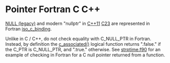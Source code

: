 # Pointer Fortran C C++

[NULL (legacy)](https://en.cppreference.com/w/c/types/NULL)
and modern "nullptr" in
[C++11](https://en.cppreference.com/w/cpp/language/nullptr)
[C23](https://en.cppreference.com/w/c/language/nullptr)
are represented in Fortran
[iso_c_binding](https://fortranwiki.org/fortran/show/iso_c_binding).

Unlike in C / C++, do not check equality with C_NULL_PTR in Fortran.
Instead, by definition the
[c_associated()](https://fortranwiki.org/fortran/show/c_associated)
logical function returns ".false." if the C_PTR is C_NULL_PTR, and ".true." otherwise.
See [strptime.f90](./strptime.f90)
for an example of checking in Fortran for a C null pointer returned from a function.
